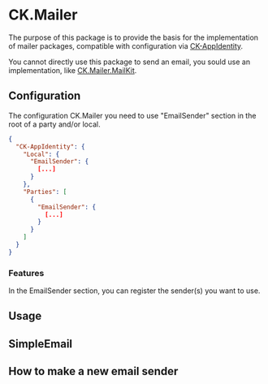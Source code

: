 # CK.Mailer

The purpose of this package is to provide the basis for the implementation of mailer packages, compatible with configuration via [CK-AppIdentity](https://github.com/signature-opensource/CK-AppIdentity).

You cannot directly use this package to send an email, you sould use an implementation, like [CK.Mailer.MailKit](../CK.Mailer.MailKit).

## Configuration

The configuration CK.Mailer you need to use "EmailSender" section in the root of a party and/or local.
```json
{
  "CK-AppIdentity": {
    "Local": {
      "EmailSender": {
        [...]
      }
    },
    "Parties": [
      {
        "EmailSender": {
          [...]
        }
      }
    ]
  }
}
```

### Features

In the EmailSender section, you can register the sender(s) you want to use.

## Usage

## SimpleEmail

## How to make a new email sender

